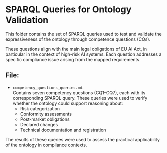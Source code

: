 # SPARQL Queries for Ontology Validation

This folder contains the set of SPARQL queries used to test and validate the expressiveness of the ontology through competence questions (CQs).

These questions align with the main legal obligations of EU AI Act, in particular in the context of high-risk AI systems. Each question addresses a specific compliance issue arising from the mapped requirements.

## File:

- `competency_questions_queries.md`:  
  Contains seven competency questions (CQ1–CQ7), each with its corresponding SPARQL query. These queries were used to verify whether the ontology could support reasoning about:
  - Risk categorization
  - Conformity assessments
  - Post-market obligations
  - Declared changes
  - Technical documentation and registration

The results of these queries were used to assess the practical applicability of the ontology in compliance contexts.

